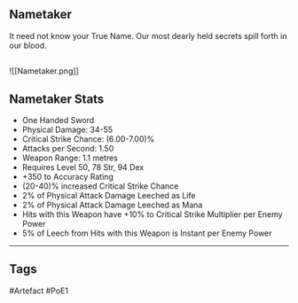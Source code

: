 ## Nametaker
It need not know your True Name. Our most
dearly held secrets spill forth in our blood.
##
![[Nametaker.png]]
## Nametaker Stats
- One Handed Sword
- Physical Damage: 34-55
- Critical Strike Chance: (6.00-7.00)%
- Attacks per Second: 1.50
- Weapon Range: 1.1 metres
- Requires Level 50, 78 Str, 94 Dex
- +350 to Accuracy Rating
- (20-40)% increased Critical Strike Chance
- 2% of Physical Attack Damage Leeched as Life
- 2% of Physical Attack Damage Leeched as Mana
- Hits with this Weapon have +10% to Critical Strike Multiplier per Enemy Power
- 5% of Leech from Hits with this Weapon is Instant per Enemy Power


---
## Tags
#Artefact
#PoE1